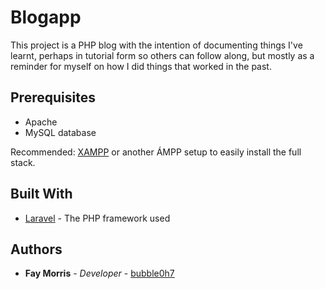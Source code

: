 # Blogapp

This project is a PHP blog with the intention of documenting things I've learnt, perhaps in tutorial form so others can follow along, but mostly as a reminder for myself on how I did things that worked in the past.

## Prerequisites

- Apache
- MySQL database

Recommended: [XAMPP](https://www.apachefriends.org/index.html) or another ÁMPP setup to easily install the full stack.


## Built With

* [Laravel](https://laravel.com/docs/5.7) - The PHP framework used


## Authors

* **Fay Morris** - *Developer* - [bubble0h7](https://github.com/bubble0h7)
